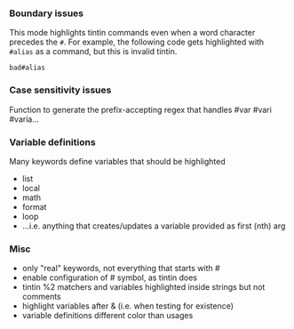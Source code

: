### Boundary issues
This mode highlights tintin commands even when a word character precedes the `#`. For example, the following code gets highlighted with `#alias` as a command, but this is invalid tintin.

```
bad#alias
```

### Case sensitivity issues

Function to generate the prefix-accepting regex that handles #var #vari #varia...

### Variable definitions

Many keywords define variables that should be highlighted
 - list
 - local
 - math
 - format
 - loop
 - ...i.e. anything that creates/updates a variable provided as first (nth) arg

### Misc
 * only "real" keywords, not everything that starts with #
 * enable configuration of # symbol, as tintin does
 * tintin %2 matchers and variables highlighted inside strings but not comments
 * highlight variables after & (i.e. when testing for existence)
 * variable definitions different color than usages
